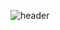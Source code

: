 ![header](https://capsule-render.vercel.app/api?type=wave&color=auto&height=300&section=header&text=SuHosin's%20Github%20fontSize=90)

<!--
**SuHosinn/SuHosinn** is a ✨ _special_ ✨ repository because its `README.md` (this file) appears on your GitHub profile.

Here are some ideas to get you started:

- 🔭 I’m currently working on ...
- 🌱 I’m currently learning ...
- 👯 I’m looking to collaborate on ...
- 🤔 I’m looking for help with ...
- 💬 Ask me about ...
- 📫 How to reach me: ...
- 😄 Pronouns: ...
- ⚡ Fun fact: ...
-->
